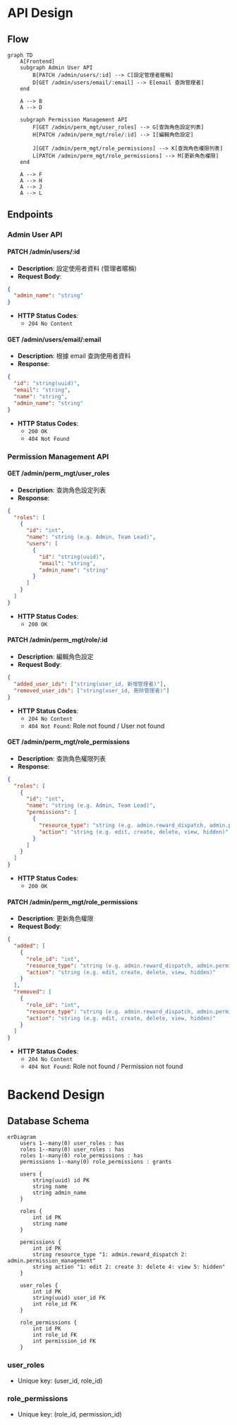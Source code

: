 # API Design

## Flow

```mermaid
graph TD
    A[Frontend]
    subgraph Admin User API
        B[PATCH /admin/users/:id] --> C[設定管理者暱稱]
        D[GET /admin/users/email/:email] --> E[email 查詢管理者]
    end

    A --> B
    A --> D

    subgraph Permission Management API
        F[GET /admin/perm_mgt/user_roles] --> G[查詢角色設定列表]
        H[PATCH /admin/perm_mgt/role/:id] --> I[編輯角色設定]

        J[GET /admin/perm_mgt/role_permissions] --> K[查詢角色權限列表]
        L[PATCH /admin/perm_mgt/role_permissions] --> M[更新角色權限]
    end

    A --> F
    A --> H
    A --> J
    A --> L
```

## Endpoints

### Admin User API

#### PATCH /admin/users/:id

- **Description**: 設定使用者資料 (管理者暱稱)
- **Request Body**:

```json
{
  "admin_name": "string"
}
```

- **HTTP Status Codes**:
  - `204 No Content`

#### GET /admin/users/email/:email

- **Description**: 根據 email 查詢使用者資料
- **Response**:

```json
{
  "id": "string(uuid)",
  "email": "string",
  "name": "string",
  "admin_name": "string"
}
```

- **HTTP Status Codes**:
  - `200 OK`
  - `404 Not Found`

### Permission Management API

#### GET /admin/perm_mgt/user_roles

- **Description**: 查詢角色設定列表
- **Response**:

```json
{
  "roles": [
    {
      "id": "int",
      "name": "string (e.g. Admin, Team Lead)",
      "users": [
        {
          "id": "string(uuid)",
          "email": "string",
          "admin_name": "string"
        }
      ]
    }
  ]
}
```

- **HTTP Status Codes**:
  - `200 OK`

#### PATCH /admin/perm_mgt/role/:id

- **Description**: 編輯角色設定
- **Request Body**:

```json
{
  "added_user_ids": ["string(user_id, 新增管理者)"],
  "removed_user_ids": ["string(user_id, 刪除管理者)"]
}
```

- **HTTP Status Codes**:
  - `204 No Content`
  - `404 Not Found`: Role not found / User not found

#### GET /admin/perm_mgt/role_permissions

- **Description**: 查詢角色權限列表
- **Response**:

```json
{
  "roles": [
    {
      "id": "int",
      "name": "string (e.g. Admin, Team Lead)",
      "permissions": [
        {
          "resource_type": "string (e.g. admin.reward_dispatch, admin.permission_management)",
          "action": "string (e.g. edit, create, delete, view, hidden)"
        }
      ]
    }
  ]
}
```

- **HTTP Status Codes**:
  - `200 OK`

#### PATCH /admin/perm_mgt/role_permissions

- **Description**: 更新角色權限
- **Request Body**:

```json
{
  "added": [
    {
      "role_id": "int",
      "resource_type": "string (e.g. admin.reward_dispatch, admin.permission_management)",
      "action": "string (e.g. edit, create, delete, view, hidden)"
    }
  ],
  "removed": [
    {
      "role_id": "int",
      "resource_type": "string (e.g. admin.reward_dispatch, admin.permission_management)",
      "action": "string (e.g. edit, create, delete, view, hidden)"
    }
  ]
}
```

- **HTTP Status Codes**:
  - `204 No Content`
  - `404 Not Found`: Role not found / Permission not found

# Backend Design

## Database Schema

```mermaid
erDiagram
    users 1--many(0) user_roles : has
    roles 1--many(0) user_roles : has
    roles 1--many(0) role_permissions : has
    permissions 1--many(0) role_permissions : grants

    users {
        string(uuid) id PK
        string name
        string admin_name
    }

    roles {
        int id PK
        string name
    }

    permissions {
        int id PK
        string resource_type "1: admin.reward_dispatch 2: admin.permission_management"
        string action "1: edit 2: create 3: delete 4: view 5: hidden"
    }

    user_roles {
        int id PK
        string(uuid) user_id FK
        int role_id FK
    }

    role_permissions {
        int id PK
        int role_id FK
        int permission_id FK
    }
```

### user_roles

- Unique key: (user_id, role_id)

### role_permissions

- Unique key: (role_id, permission_id)
